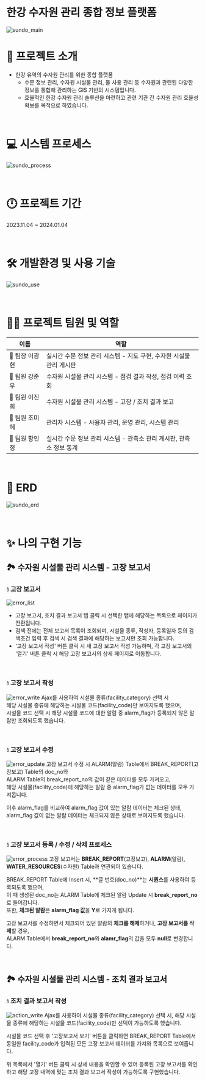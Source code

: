 # 한강 수자원 관리 종합 정보 플랫폼
![sundo_main](https://github.com/ZINYED/prj_sundo_a/assets/118190422/40c208a9-f193-430a-b4f1-4e44b3df0707)

# 📖 프로젝트 소개
- 한강 유역의 수자원 관리를 위한 종합 플랫폼
    - 수문 정보 관리, 수자원 시설물 관리, 물 사용 관리 등 수자원과 관련된 다양한 정보를 통합해 관리하는 GIS 기반의 시스템입니다.
    - 효율적인 한강 수자원 관리 솔루션을 마련하고 관련 기관 간 수자원 관리 효율성 확보를 목적으로 하였습니다.

&nbsp;
# 💻 시스템 프로세스
![sundo_process](https://github.com/ZINYED/prj_sundo_a/assets/118190422/0c2bc1ec-8189-426b-9303-02430af2ff23)

&nbsp;
# 🕛 프로젝트 기간
2023.11.04 ~ 2024.01.04

&nbsp;
# 🛠 개발환경 및 사용 기술
![sundo_use](https://github.com/ZINYED/prj_sundo_a/assets/118190422/189bb8ff-b9c7-4fac-939c-73f7ad55ebdb)

&nbsp;
# 🙌🏻 프로젝트 팀원 및 역할
|이름|역할|
|---|---|
|👑 팀장 이광현|실시간 수문 정보 관리 시스템 - 지도 구현, 수자원 시설물 관리 게시판|
|👑 팀원 강준우|수자원 시설물 관리 시스템 - 점검 결과 작성, 점검 이력 조회|
|👑 팀원 이진희|수자원 시설물 관리 시스템 - 고장 / 조치 결과 보고|
|👑 팀원 조미혜|관리자 시스템 - 사용자 관리, 운영 관리, 시스템 관리|
|👑 팀원 황인정|실시간 수문 정보 관리 시스템 - 관측소 관리 게시판, 관측소 정보 통계|

&nbsp;
# 📍 ERD
![sundo_erd](https://github.com/ZINYED/prj_sundo_a/assets/118190422/01f7b87f-ba25-4ab6-9184-b1ae2314be7b)

&nbsp;
# ✨ 나의 구현 기능
## 🏞 수자원 시설물 관리 시스템 - 고장 보고서
### 💧 고장 보고서
![error_list](https://github.com/ZINYED/prj_sundo_a/assets/118190422/85f1fa94-4939-43af-98da-8fac3057de0c)
- 고장 보고서, 조치 결과 보고서 탭 클릭 시 선택한 탭에 해당하는 목록으로 페이지가 전환됩니다.
- 검색 전에는 전체 보고서 목록이 조회되며, 시설물 종류, 작성자, 등록일자 등의 검색조건 입력 후 검색 시 검색 결과에 해당하는 보고서만 조회 가능합니다.
- ‘고장 보고서 작성' 버튼 클릭 시 새 고장 보고서 작성 가능하며, 각 고장 보고서의 '열기' 버튼 클릭 시 해당 고장 보고서의 상세 페이지로 이동합니다.

&nbsp;
### 💧 고장 보고서 작성
![error_write](https://github.com/ZINYED/prj_sundo_a/assets/118190422/dab943c0-8990-4694-9ae6-24bea40b1a99)
Ajax를 사용하여 시설물 종류(facility_category) 선택 시  
해당 시설물 종류에 해당하는 시설물 코드(facility_code)만 보여지도록 했으며,  
시설물 코드 선택 시 해당 시설물 코드에 대한 알람 중 alarm_flag가 등록되지 않은 알람만 조회되도록 했습니다.

&nbsp;
### 💧 고장 보고서 수정
![error_update](https://github.com/ZINYED/prj_sundo_a/assets/118190422/eeddbd0f-d8d1-4ffe-850f-a35d0964344b)
고장 보고서 수정 시 ALARM(알람) Table에서 BREAK_REPORT(고장보고) Table의 doc_no와  
ALARM Table의 break_report_no의 값이 같은 데이터를 모두 가져오고,  
해당 시설물(faclilty_code)에 해당하는 알람 중 alarm_flag가 없는 데이터를 모두 가져옵니다.

이후 alarm_flag를 비교하여 alarm_flag 값이 있는 알람 데이터는 체크된 상태,  
alarm_flag 값이 없는 알람 데이터는 체크되지 않은 상태로 보여지도록 했습니다.

&nbsp;
### 💧 고장 보고서 등록 / 수정 / 삭제 프로세스
![error_process](https://github.com/ZINYED/prj_sundo_a/assets/118190422/ed3f6f09-cbf6-4baa-978f-920eb0ebebc2)
고장 보고서는 **BREAK_REPORT**(고장보고), **ALARM**(알람), **WATER_RESOURCES**(수자원) Table과 연관되어 있습니다.

BREAK_REPORT Table에 Insert 시, **글 번호(doc_no)**는 **시퀀스**를 사용하여 등록되도록 했으며,  
이 때 생성된 doc_no는 ALARM Table에 체크된 알람 Update 시 **break_report_no**로 들어갑니다.  
또한, **체크된 알람**은 **alarm_flag 값**을 **Y**로 가지게 됩니다.

고장 보고서를 수정하면서 체크되어 있던 알람의 **체크를 해제**하거나, **고장 보고서를 삭제**할 경우,  
ALARM Table에서 **break_report_no**와 **alamr_flag**의 값을 모두 **null**로 변경합니다.

&nbsp;
## 🏞 수자원 시설물 관리 시스템 - 조치 결과 보고서
### 💧 조치 결과 보고서 작성
![action_write](https://github.com/ZINYED/prj_sundo_a/assets/118190422/d8713a3b-9b4f-4bcc-87b8-32d3e14bb07a)
Ajax를 사용하여 시설물 종류(facility_category) 선택 시, 해당 시설물 종류에 해당하는 시설물 코드(facility_code)만 선택이 가능하도록 했습니다.

시설물 코드 선택 후 '고장보고서 보기' 버튼을 클릭하면 BREAK_REPORT Table에서 동일한 facility_code가 입력된 모든 고장 보고서 데이터를 가져와 목록으로 보여줍니다.

위 목록에서 '열기' 버튼 클릭 시 상세 내용을 확인할 수 있어 등록된 고장 보고서를 확인하고 해당 고장 내역에 맞는 조치 결과 보고서 작성이 가능하도록 구현했습니다.




